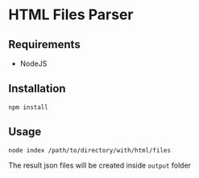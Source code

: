 # HTML Files Parser

## Requirements

- NodeJS

## Installation

```
npm install
```

## Usage

```
node index /path/to/directory/with/html/files
```

The result json files will be created inside `output` folder